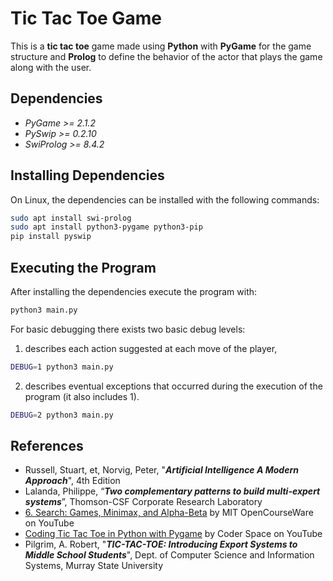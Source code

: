 # Tic Tac Toe Game

This is a **tic tac toe** game made using **Python** with **PyGame** for the game structure and **Prolog** to define the behavior of the actor that plays the game along with the user.

## Dependencies
- *PyGame >= 2.1.2*
- *PySwip >= 0.2.10*
- *SwiProlog >= 8.4.2*

## Installing Dependencies

On Linux, the dependencies can be installed with the following commands:

```bash
sudo apt install swi-prolog
sudo apt install python3-pygame python3-pip
pip install pyswip
```

## Executing the Program

After installing the dependencies execute the program with:

```bash
python3 main.py
```

For basic debugging there exists two basic debug levels:
1. describes each action suggested at each move of the player,

```bash
DEBUG=1 python3 main.py
```

2. describes eventual exceptions that occurred during the execution of the program (it also includes 1).

```bash
DEBUG=2 python3 main.py
```

## References
- Russell, Stuart, et, Norvig, Peter, "***Artificial Intelligence A Modern Approach***", 4th Edition
- Lalanda, Philippe, “***Two complementary patterns to build multi-expert systems***”, Thomson-CSF Corporate Research Laboratory
- [6. Search: Games, Minimax, and Alpha-Beta](https://www.youtube.com/watch?v=STjW3eH0Cik) by MIT OpenCourseWare on YouTube
- [Coding Tic Tac Toe in Python with Pygame](https://www.youtube.com/watch?v=q_Nzuyvf3tw) by Coder Space on YouTube
- Pilgrim, A. Robert, "***TIC-TAC-TOE: Introducing Export Systems to Middle School Students***", Dept. of Computer Science and Information Systems, Murray State University
